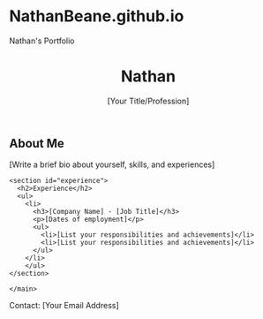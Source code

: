 # NathanBeane.github.io
 Nathan's Portfolio
<!DOCTYPE html>
<html lang="en">
<head>
  <meta charset="UTF-8">
  <meta name="viewport" content="width=device-width, initial-scale=1.0">
  <title>Nathan Beane</title>
  <link rel="stylesheet" href="style.css">
</head>
<body>
  <header>
    <h1>Nathan</h1>
    <p>[Your Title/Profession]</p>
  </header>

  <main>
    <section id="about">
      <h2>About Me</h2>
      <p>[Write a brief bio about yourself, skills, and experiences]</p>
    </section>

    <section id="experience">
      <h2>Experience</h2>
      <ul>
        <li>
          <h3>[Company Name] - [Job Title]</h3>
          <p>[Dates of employment]</p>
          <ul>
            <li>[List your responsibilities and achievements]</li>
            <li>[List your responsibilities and achievements]</li>
          </ul>
        </li>
        </ul>
    </section>

    </main>

  <footer>
    <p>Contact: [Your Email Address]</p>
  </footer>

  <script src="resume.js"></script>
</body>
</html>
